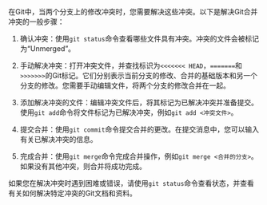 在Git中，当两个分支上的修改冲突时，您需要解决这些冲突。以下是解决Git合并冲突的一般步骤：

1. 确认冲突：使用`git status`命令查看哪些文件具有冲突。冲突的文件会被标记为“Unmerged”。

2. 手动解决冲突：打开冲突文件，并查找标识为`<<<<<<< HEAD`，`=======`和`>>>>>>>`的Git标记。它们分别表示当前分支的修改、合并的基础版本和另一个分支的修改。您需要手动编辑文件，将两个分支的修改合并在一起。

3. 添加解决冲突的文件：编辑冲突文件后，将其标记为已解决冲突并准备提交。使用`git add`命令将文件标记为已解决冲突，例如`git add <冲突文件>`。

4. 提交合并：使用`git commit`命令提交合并的更改。在提交消息中，您可以输入有关已解决冲突的信息。

5. 完成合并：使用`git merge`命令完成合并操作，例如`git merge <合并的分支>`。如果没有其他冲突，则合并将成功完成。

如果您在解决冲突时遇到困难或错误，请使用`git status`命令查看状态，并查看有关如何解决特定冲突的Git文档和资料。